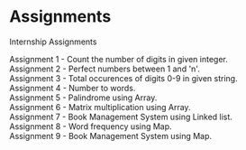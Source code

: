 # Assignments
Internship Assignments

Assignment 1 - Count the number of digits in given integer.   
Assignment 2 - Perfect numbers between 1 and 'n'.   
Assignment 3 - Total occurences of digits 0-9 in given string.  
Assignment 4 - Number to words.   
Assignment 5 - Palindrome using Array.  
Assignment 6 - Matrix multiplication using Array.   
Assignment 7 - Book Management System using Linked list.   
Assignment 8 - Word frequency using Map.  
Assignment 9 - Book Management System using Map.  
